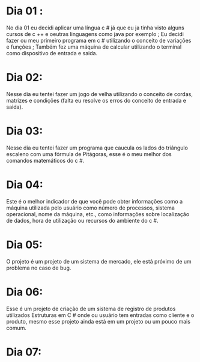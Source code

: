 # Dia 01 :
No dia 01 eu decidi aplicar uma língua c # já que eu ja tinha visto alguns cursos de c ++ e oeutras linguagens como java por exemplo ;
Eu decidi fazer ou meu primeiro programa em c # utilizando o conceito de variações e funções ;
Também fez uma máquina de calcular utilizando o terminal como dispositivo de entrada e saida.
# Dia 02:
Nesse dia eu tentei fazer um jogo de velha utilizando o conceito de cordas, matrizes e condições (falta eu resolve os erros do conceito de entrada e saida).
# Dia 03:
Nesse dia eu tentei fazer um programa que caucula os lados do triângulo escaleno com uma fórmula de Pitágoras, esse é o meu melhor dos comandos matemáticos do c #.
# Dia 04:
Este é o melhor indicador de que você pode obter informações como a máquina utilizada pelo usuário como número de processos, sistema operacional, nome da máquina, etc., como informações sobre localização de dados, hora de utilização ou recursos do ambiente do c #.
# Dia 05:
O projeto é um projeto de um sistema de mercado, ele está próximo de um problema no caso de bug.
# Dia 06:
Esse é um projeto de criação de um sistema de registro de produtos utilizados Estruturas em C # onde ou usuário tem entradas como cliente e o produto, mesmo esse projeto ainda está em um projeto ou um pouco mais comum.
# Dia 07:
